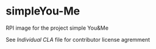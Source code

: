 # simpleYou-Me
RPI image for the project simple You&amp;Me

See _Individual CLA_ file for contributor license agremment 

